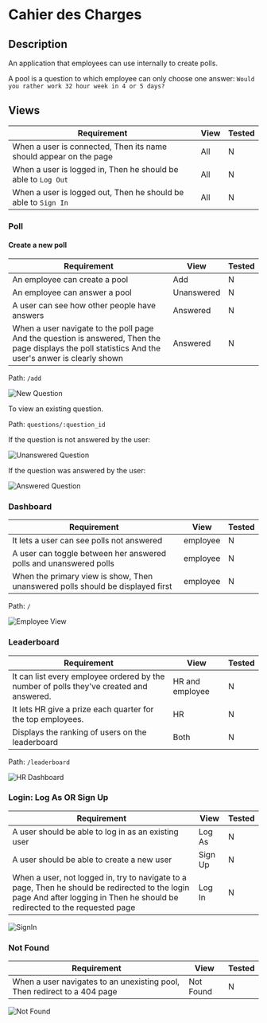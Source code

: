 # Cahier des Charges

## Description

An application that employees can use internally to create polls.

A pool is a question to which employee can only choose one answer:
`Would you rather work 32 hour week in 4 or 5 days?`

## Views

| Requirement                                                       | View | Tested |
| ----------------------------------------------------------------- | ---- | ------ |
| When a user is connected, Then its name should appear on the page | All  | N      |
| When a user is logged in, Then he should be able to `Log Out`     | All  | N      |
| When a user is logged out, Then he should be able to `Sign In`    | All  | N      |

### Poll

#### Create a new poll

| Requirement                                                                                                                                          | View       | Tested |
| ---------------------------------------------------------------------------------------------------------------------------------------------------- | ---------- | ------ |
| An employee can create a pool                                                                                                                        | Add        | N      |
| An employee can answer a pool                                                                                                                        | Unanswered | N      |
| A user can see how other people have answers                                                                                                         | Answered   | N      |
| When a user navigate to the poll page And the question is answered, Then the page displays the poll statistics And the user's anwer is clearly shown | Answered   | N      |

Path: `/add`

![New Question](wireframe/new_questions.drawio.svg)

To view an existing question.

Path: `questions/:question_id`

If the question is not answered by the user:

![Unanswered Question](wireframe/question_no_answers.drawio.svg)

If the question was answered by the user:

![Answered Question](wireframe/questions_with_answer.drawio.svg)

### Dashboard

| Requirement                                                                    | View     | Tested |
| ------------------------------------------------------------------------------ | -------- | ------ |
| It lets a user can see polls not answered                                      | employee | N      |
| A user can toggle between her answered polls and unanswered polls              | employee | N      |
| When the primary view is show, Then unanswered polls should be displayed first | employee | N      |

Path: `/`

![Employee View](wireframe/dashboard.emp.drawio.svg)

### Leaderboard

| Requirement                                                                             | View            | Tested |
| --------------------------------------------------------------------------------------- | --------------- | ------ |
| It can list every employee ordered by the number of polls they've created and answered. | HR and employee | N      |
| It lets HR give a prize each quarter for the top employees.                             | HR              | N      |
| Displays the ranking of users on the leaderboard                                        | Both            | N      |

Path: `/leaderboard`

![HR Dashboard](wireframe/leaderboard.drawio.svg)

### Login: Log As OR Sign Up

| Requirement                                                                                                                                                                   | View    | Tested |
| ----------------------------------------------------------------------------------------------------------------------------------------------------------------------------- | ------- | ------ |
| A user should be able to log in as an existing user                                                                                                                           | Log As  | N      |
| A user should be able to create a new user                                                                                                                                    | Sign Up | N      |
| When a user, not logged in, try to navigate to a page, Then he should be redirected to the login page And after logging in Then he should be redirected to the requested page | Log In  | N      |

![SignIn](wireframe/signin.drawio.svg)

### Not Found

| Requirement                                                              | View      | Tested |
| ------------------------------------------------------------------------ | --------- | ------ |
| When a user navigates to an unexisting pool, Then redirect to a 404 page | Not Found | N      |

![Not Found](wireframe/not_found.drawio.svg)
